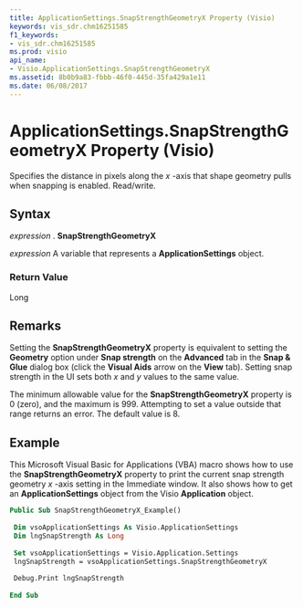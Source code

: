 ```yaml
---
title: ApplicationSettings.SnapStrengthGeometryX Property (Visio)
keywords: vis_sdr.chm16251585
f1_keywords:
- vis_sdr.chm16251585
ms.prod: visio
api_name:
- Visio.ApplicationSettings.SnapStrengthGeometryX
ms.assetid: 8b0b9a83-fbbb-46f0-445d-35fa429a1e11
ms.date: 06/08/2017
---
```



# ApplicationSettings.SnapStrengthGeometryX Property (Visio)

Specifies the distance in pixels along the  _x_ -axis that shape geometry pulls when snapping is enabled. Read/write.


## Syntax

 _expression_ . **SnapStrengthGeometryX**

 _expression_ A variable that represents a **ApplicationSettings** object.


### Return Value

Long


## Remarks

Setting the  **SnapStrengthGeometryX** property is equivalent to setting the **Geometry** option under **Snap strength** on the **Advanced** tab in the **Snap & Glue** dialog box (click the **Visual Aids** arrow on the **View** tab). Setting snap strength in the UI sets both _x_ and _y_ values to the same value.

The minimum allowable value for the  **SnapStrengthGeometryX** property is 0 (zero), and the maximum is 999. Attempting to set a value outside that range returns an error. The default value is 8.


## Example

This Microsoft Visual Basic for Applications (VBA) macro shows how to use the  **SnapStrengthGeometryX** property to print the current snap strength geometry _x_ -axis setting in the Immediate window. It also shows how to get an **ApplicationSettings** object from the Visio **Application** object.


```vb
Public Sub SnapStrengthGeometryX_Example() 
 
 Dim vsoApplicationSettings As Visio.ApplicationSettings 
 Dim lngSnapStrength As Long 
 
 Set vsoApplicationSettings = Visio.Application.Settings 
 lngSnapStrength = vsoApplicationSettings.SnapStrengthGeometryX 
 
 Debug.Print lngSnapStrength 
 
End Sub
```


